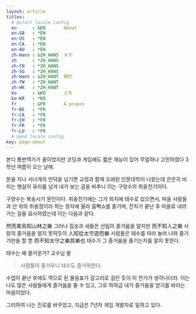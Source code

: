 ```yaml
---
layout: article
titles:
  # @start locale config
  en      : &EN       About
  en-GB   : *EN
  en-US   : *EN
  en-CA   : *EN
  en-AU   : *EN
  zh-Hans : &ZH_HANS  关于
  zh      : *ZH_HANS
  zh-CN   : *ZH_HANS
  zh-SG   : *ZH_HANS
  zh-Hant : &ZH_HANT  關於
  zh-TW   : *ZH_HANT
  zh-HK   : *ZH_HANT
  ko      : &KO       소개
  ko-KR   : *KO
  fr      : &FR       À propos
  fr-BE   : *FR
  fr-CA   : *FR
  fr-CH   : *FR
  fr-FR   : *FR
  fr-LU   : *FR
  # @end locale config
key: page-about
---
```


본디 통번역가가 꿈이었지만 코딩과 게임에도 짧은 재능이 있어 무얼하나 고민하였다 3학년 여름이 오는 날에.

문을 지나 서너개의 언덕을 넘기면 교정과 함께 오래된 인문대학이 나왔는데 은은히 비치는 햇살이
유리를 넘겨 내가 보는 글을 비추니 이는 구양수의 취옹전기이다.

구양수는 북송시기 문인이다. 취옹전기에는 그가 외지에 태수로 있으면서, 마을 사람들과 산 위의 취옹정이라 하는 정자에 올라 흠뻑쇼를 즐기며, 잔치가 끝난 후 마을로 내려가는 길을 묘사하였는데 이는 다음과 같다.

然而禽鳥知山林之樂
그러나 짐승과 새들은 산림의 즐거움을 알지만
而不知人之樂
사람의 즐거움을 알지 못하듯이
人知從太守遊而樂
사람들은 태수를 따라 놀러 나와 즐기기만을 할 뿐
而不知太守之樂其樂也
태수가 그 즐거움을 즐기는지를 알지 못한다.

태수는 왜 즐거운가? 교수님 왈

> 사람들이 즐거우니 태수도 즐거워한다.

수업이 끝난 후에도 역으로 된 물음표가 갈고리로 걸린 듯이 이 전기가 생각나더라. 이는 나도 많은 사람들에게 즐거움을 줄 수 있고, 그로 하여금 내가 즐거움을 얻기를 바라는 마음이었다.

그리하여 나는 진로를 바꾸었고, 지금은 7년차 게임 개발자로 일하고 있다.
